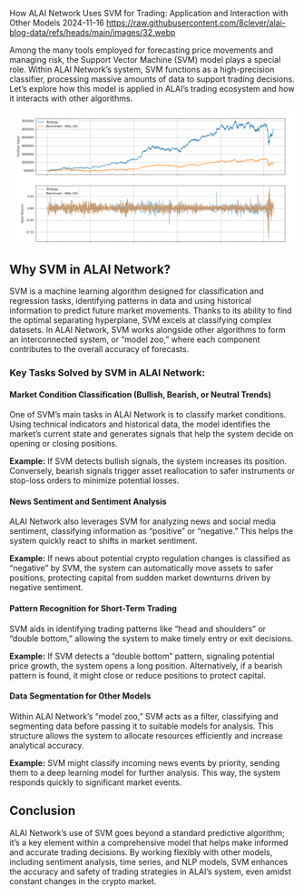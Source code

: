 How ALAI Network Uses SVM for Trading: Application and Interaction with Other Models
2024-11-16
https://raw.githubusercontent.com/8clever/alai-blog-data/refs/heads/main/images/32.webp


Among the many tools employed for forecasting price movements and managing risk, the Support Vector Machine (SVM) model plays a special role. Within ALAI Network’s system, SVM functions as a high-precision classifier, processing massive amounts of data to support trading decisions. Let’s explore how this model is applied in ALAI’s trading ecosystem and how it interacts with other algorithms.

![SVM](https://raw.githubusercontent.com/8clever/alai-blog-data/refs/heads/main/images/14.1.webp) 

## Why SVM in ALAI Network?

SVM is a machine learning algorithm designed for classification and regression tasks, identifying patterns in data and using historical information to predict future market movements. Thanks to its ability to find the optimal separating hyperplane, SVM excels at classifying complex datasets. In ALAI Network, SVM works alongside other algorithms to form an interconnected system, or “model zoo,” where each component contributes to the overall accuracy of forecasts.

### Key Tasks Solved by SVM in ALAI Network:

#### Market Condition Classification (Bullish, Bearish, or Neutral Trends)

One of SVM’s main tasks in ALAI Network is to classify market conditions. Using technical indicators and historical data, the model identifies the market’s current state and generates signals that help the system decide on opening or closing positions.

**Example:** If SVM detects bullish signals, the system increases its position. Conversely, bearish signals trigger asset reallocation to safer instruments or stop-loss orders to minimize potential losses.

#### News Sentiment and Sentiment Analysis

ALAI Network also leverages SVM for analyzing news and social media sentiment, classifying information as “positive” or “negative.” This helps the system quickly react to shifts in market sentiment.

**Example:** If news about potential crypto regulation changes is classified as “negative” by SVM, the system can automatically move assets to safer positions, protecting capital from sudden market downturns driven by negative sentiment.

#### Pattern Recognition for Short-Term Trading

SVM aids in identifying trading patterns like “head and shoulders” or “double bottom,” allowing the system to make timely entry or exit decisions.

**Example:** If SVM detects a “double bottom” pattern, signaling potential price growth, the system opens a long position. Alternatively, if a bearish pattern is found, it might close or reduce positions to protect capital.

#### Data Segmentation for Other Models

Within ALAI Network’s “model zoo,” SVM acts as a filter, classifying and segmenting data before passing it to suitable models for analysis. This structure allows the system to allocate resources efficiently and increase analytical accuracy.

**Example:** SVM might classify incoming news events by priority, sending them to a deep learning model for further analysis. This way, the system responds quickly to significant market events.

## Conclusion

ALAI Network’s use of SVM goes beyond a standard predictive algorithm; it’s a key element within a comprehensive model that helps make informed and accurate trading decisions. By working flexibly with other models, including sentiment analysis, time series, and NLP models, SVM enhances the accuracy and safety of trading strategies in ALAI’s system, even amidst constant changes in the crypto market.
